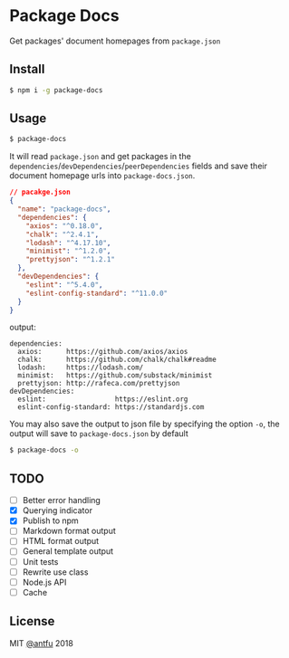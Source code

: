 # Package Docs
Get packages' document homepages from `package.json`

## Install
```bash
$ npm i -g package-docs
```

## Usage
```bash
$ package-docs
```

It will read `package.json` and get packages in the `dependencies`/`devDependencies`/`peerDependencies` fields and save their document homepage urls into `package-docs.json`.

```json
// pacakge.json
{
  "name": "package-docs",
  "dependencies": {
    "axios": "^0.18.0",
    "chalk": "^2.4.1",
    "lodash": "^4.17.10",
    "minimist": "^1.2.0",
    "prettyjson": "^1.2.1"
  },
  "devDependencies": {
    "eslint": "^5.4.0",
    "eslint-config-standard": "^11.0.0"
  }
}
```
output:
```json5
dependencies:
  axios:      https://github.com/axios/axios
  chalk:      https://github.com/chalk/chalk#readme
  lodash:     https://lodash.com/
  minimist:   https://github.com/substack/minimist
  prettyjson: http://rafeca.com/prettyjson
devDependencies:
  eslint:                 https://eslint.org
  eslint-config-standard: https://standardjs.com
```

You may also save the output to json file by specifying the option `-o`, the output will save to `package-docs.json` by default
```bash
$ package-docs -o
```

## TODO
- [ ] Better error handling
- [x] Querying indicator
- [x] Publish to npm
- [ ] Markdown format output
- [ ] HTML format output
- [ ] General template output
- [ ] Unit tests
- [ ] Rewrite use class
- [ ] Node.js API
- [ ] Cache

## License
MIT [@antfu](https://github.com/antfu) 2018